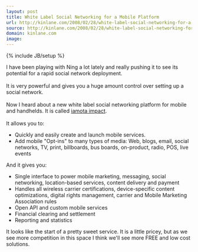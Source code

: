 ```yaml
---
layout: post
title: White Label Social Networking for a Mobile Platform
url: http://kinlane.com/2008/02/28/white-label-social-networking-for-a-mobile-platform/
source: http://kinlane.com/2008/02/28/white-label-social-networking-for-a-mobile-platform/
domain: kinlane.com
image: 
---
```

{% include JB/setup %}<p>I have been playing with Ning a lot lately and really pushing it to see its potential for a rapid social network deployment.<br /><br />It is very powerful and gives you a huge amount control over setting up a social network.<br /><br />Now I heard about a new white label social networking platform for mobile and handhelds.  It is called <a href="http://www.iamotaimpact.com/en/">iamota impact</a>. <br /><br />It allows you to:<br /><ul class="mainlist"><li>Quickly and easily create and launch mobile services.</li><li>Add mobile "Opt-ins" to many types of media: Web, blogs, email, social networks, TV, print, billboards, bus boards, on-product, radio, POS, live events </li></ul>And it gives you:<br /><ul class="mainlist"><li>Single interface to power mobile marketing, messaging, social networking, location-based services, content delivery and payment </li><li>Handles all wireless carrier certifications, device-specific content optimizations, digital rights management, carrier and Mobile Marketing Association rules </li><li>Open API and custom mobile services </li><li>Financial clearing and settlement </li><li>Reporting and statistics </li></ul>It looks like the start of a pretty sweet service.  It is a little pricey, but as we see more competition in this space I think we'll see more FREE and low cost solutions.</p>
